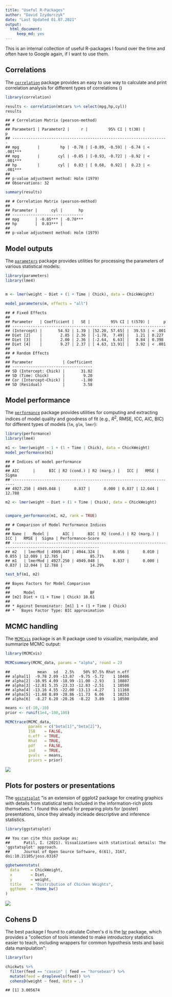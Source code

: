 ```yaml
---
title: "Useful R-Packages"
author: "David Izydorczyk"
date: "Last Updated 01.07.2021"
output:
  html_document:
     keep_md: yes
---
```




This is an internal collection of useful R-packages I found over the time and often have to Google again, if I want to use them.

## Correlations      


The [`correlation`](https://github.com/easystats/correlation) package provides an easy to use way to calculate and print correlation analysis for different types of correlations ()


```r
library(correlation)

results <- correlation(mtcars %>% select(mpg,hp,cyl))
results
```

```
## # Correlation Matrix (pearson-method)
## 
## Parameter1 | Parameter2 |     r |         95% CI | t(30) |         p
## --------------------------------------------------------------------
## mpg        |         hp | -0.78 | [-0.89, -0.59] | -6.74 | < .001***
## mpg        |        cyl | -0.85 | [-0.93, -0.72] | -8.92 | < .001***
## hp         |        cyl |  0.83 | [ 0.68,  0.92] |  8.23 | < .001***
## 
## p-value adjustment method: Holm (1979)
## Observations: 32
```

```r
summary(results)
```

```
## # Correlation Matrix (pearson-method)
## 
## Parameter |      cyl |       hp
## -------------------------------
## mpg       | -0.85*** | -0.78***
## hp        |  0.83*** |         
## 
## p-value adjustment method: Holm (1979)
```


## Model outputs     

The [`parameters`](https://github.com/easystats/parameters)  package provides utilities for processing the parameters of various statistical models:



```r
library(parameters)
library(lme4)


m <- lmer(weight ~ Diet + (1 + Time | Chick), data = ChickWeight)

model_parameters(m, effects = "all")
```

```
## # Fixed Effects
## 
## Parameter   | Coefficient |   SE |         95% CI | t(570) |      p
## -------------------------------------------------------------------
## (Intercept) |       54.92 | 1.39 | [52.20, 57.65] |  39.53 | < .001
## Diet [2]    |        2.85 | 2.36 | [-1.78,  7.49] |   1.21 | 0.227 
## Diet [3]    |        2.00 | 2.36 | [-2.64,  6.63] |   0.84 | 0.398 
## Diet [4]    |        9.27 | 2.37 | [ 4.63, 13.91] |   3.92 | < .001
## 
## # Random Effects
## 
## Parameter             | Coefficient
## -----------------------------------
## SD (Intercept: Chick) |       31.02
## SD (Time: Chick)      |        9.20
## Cor (Intercept~Chick) |       -1.00
## SD (Residual)         |        3.58
```

## Model performance 


The [`performance`](https://github.com/easystats/performance)  package provides utilities for computing and extracting indices of model quality and goodness of fit (e.g., $R^2$, RMSE, ICC, AIC, BIC) for different types of models (`lm`, `glm`, `lmer`):



```r
library(performance)
library(lme4)

m1 <- lmer(weight ~ 1 + (1 + Time | Chick), data = ChickWeight)
model_performance(m1)
```

```
## # Indices of model performance
## 
## AIC      |      BIC | R2 (cond.) | R2 (marg.) |   ICC |   RMSE |  Sigma
## -----------------------------------------------------------------------
## 4927.250 | 4949.048 |      0.837 |      0.000 | 0.837 | 12.044 | 12.788
```

```r
m2 <- lmer(weight ~ Diet + (1 + Time | Chick), data = ChickWeight)


compare_performance(m1, m2, rank = TRUE)
```

```
## # Comparison of Model Performance Indices
## 
## Name |   Model |      AIC |      BIC | R2 (cond.) | R2 (marg.) |   ICC |   RMSE |  Sigma | Performance-Score
## ------------------------------------------------------------------------------------------------------------
## m2   | lmerMod | 4909.447 | 4944.324 |      0.856 |      0.010 | 0.855 | 12.089 | 12.785 |            85.71%
## m1   | lmerMod | 4927.250 | 4949.048 |      0.837 |      0.000 | 0.837 | 12.044 | 12.788 |            14.29%
```

```r
test_bf(m1, m2)
```

```
## Bayes Factors for Model Comparison
## 
##      Model                        BF
## [m2] Diet + (1 + Time | Chick) 10.61
## 
## * Against Denominator: [m1] 1 + (1 + Time | Chick)
## *   Bayes Factor Type: BIC approximation
```








## MCMC handling     

The [`MCMCvis`](https://cran.r-project.org/web/packages/MCMCvis/vignettes/MCMCvis.html) package is an R package used to visualize, manipulate, and summarize MCMC output:



```r
library(MCMCvis)

MCMCsummary(MCMC_data, params = "alpha", round = 2)
```

```
##            mean   sd   2.5%    50% 97.5% Rhat n.eff
## alpha[1]  -9.78 2.09 -13.87  -9.75 -5.72    1 10406
## alpha[2] -10.95 4.09 -18.99 -11.00 -2.93    1 10807
## alpha[3] -12.81 5.35 -23.33 -12.83 -2.51    1 10500
## alpha[4] -13.16 4.55 -22.00 -13.13 -4.27    1 11160
## alpha[5] -11.68 8.89 -28.86 -11.73  6.06    1 10253
## alpha[6]  -8.27 6.20 -20.26  -8.22  3.89    1 10500
```

```r
means <- c(-10,-10)
prior <- runif(1e4,-100,100)

MCMCtrace(MCMC_data,
          params = c("beta[1]","beta[2]"),
          ISB    = FALSE,
          n.eff  = TRUE,
          Rhat   = TRUE,
          pdf    = FALSE,
          ind    = TRUE,
          gvals  = means,
          priors = prior)
```

![](useful_R_packages_files/figure-html/unnamed-chunk-4-1.png)<!-- -->



## Plots for posters or presentations 

The [`ggstatsplot`](https://github.com/IndrajeetPatil/ggstatsplot) "is an extension of ggplot2 package for creating graphics with details from statistical tests included in the information-rich plots themselves.". I found this useful for preparing plots for (poster) presentations, since they already incleade descriptive and inference statistics.


```r
library(ggstatsplot)
```

```
## You can cite this package as:
##      Patil, I. (2021). Visualizations with statistical details: The 'ggstatsplot' approach.
##      Journal of Open Source Software, 6(61), 3167, doi:10.21105/joss.03167
```

```r
ggbetweenstats(
  data     = ChickWeight,
  x        = Diet,
  y        = weight,
  title    = "Distribution of Chicken Weights",
  ggtheme  = theme_bw()
)
```

![](useful_R_packages_files/figure-html/unnamed-chunk-5-1.png)<!-- -->



## Cohens D 

The best package I found to calculate Cohen's d is the [lsr](https://cran.r-project.org/web/packages/lsr/lsr.pdf) package, which provides a "collection of tools intended to make introductory statistics easier to teach, including wrappers for common hypothesis tests and basic data manipulation":



```r
library(lsr)

chickwts %>%
  filter(feed == "casein" | feed == "horsebean") %>% 
  mutate(feed = droplevels(feed)) %>% 
  cohensD(weight ~ feed, data = .)
```

```
## [1] 3.005674
```



